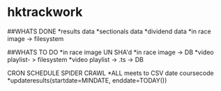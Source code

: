 # hktrackwork

##WHATS DONE
*results data
*sectionals data
*dividend data
*in race image -> filesystem

##WHATS TO DO
*in race image UN SHA'd
*in race image -> DB
*video playlist- > filesystem
*video playlist -> .ts -> DB

CRON SCHEDULE SPIDER CRAWL
*ALL meets to CSV date coursecode 
*updateresults(startdate=MINDATE, enddate=TODAY())



